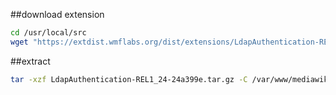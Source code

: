 
##download extension
```bash
cd /usr/local/src
wget "https://extdist.wmflabs.org/dist/extensions/LdapAuthentication-REL1_24-24a399e.tar.gz"
```
##extract
```bash
tar -xzf LdapAuthentication-REL1_24-24a399e.tar.gz -C /var/www/mediawiki/extensions
```

